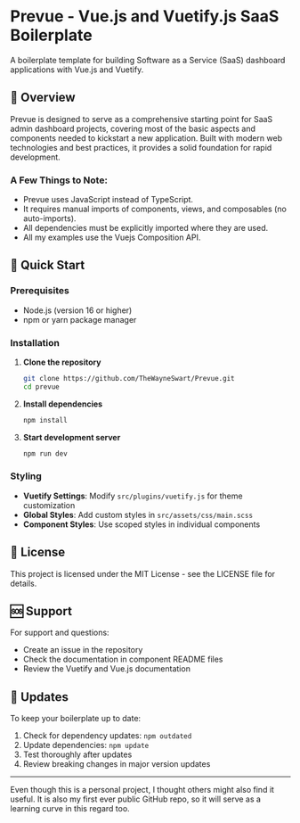 # Prevue - Vue.js and Vuetify.js SaaS Boilerplate

A boilerplate template for building Software as a Service (SaaS) dashboard applications with Vue.js and Vuetify.

## 🎯 Overview

Prevue is designed to serve as a comprehensive starting point for SaaS admin dashboard projects, covering most of the basic aspects and components needed to kickstart a new application. Built with modern web technologies and best practices, it provides a solid foundation for rapid development.

### A Few Things to Note:
- Prevue uses JavaScript instead of TypeScript.
- It requires manual imports of components, views, and composables (no auto-imports).
- All dependencies must be explicitly imported where they are used.
- All my examples use the Vuejs Composition API.

## 🚀 Quick Start

### Prerequisites
- Node.js (version 16 or higher)
- npm or yarn package manager

### Installation

1. **Clone the repository**
   ```bash
   git clone https://github.com/TheWayneSwart/Prevue.git
   cd prevue
   ```

2. **Install dependencies**
   ```bash
   npm install
   ```

3. **Start development server**
   ```bash
   npm run dev
   ```

### Styling
- **Vuetify Settings**: Modify `src/plugins/vuetify.js` for theme customization
- **Global Styles**: Add custom styles in `src/assets/css/main.scss`
- **Component Styles**: Use scoped styles in individual components

## 📄 License

This project is licensed under the MIT License - see the LICENSE file for details.

## 🆘 Support

For support and questions:
- Create an issue in the repository
- Check the documentation in component README files
- Review the Vuetify and Vue.js documentation

## 🔄 Updates

To keep your boilerplate up to date:
1. Check for dependency updates: `npm outdated`
2. Update dependencies: `npm update`
3. Test thoroughly after updates
4. Review breaking changes in major version updates

---

Even though this is a personal project, I thought others might also find it useful. It is also my first ever public GitHub repo, so it will serve as a learning curve in this regard too.
